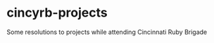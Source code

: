 cincyrb-projects
================

Some resolutions to projects while attending Cincinnati Ruby Brigade
